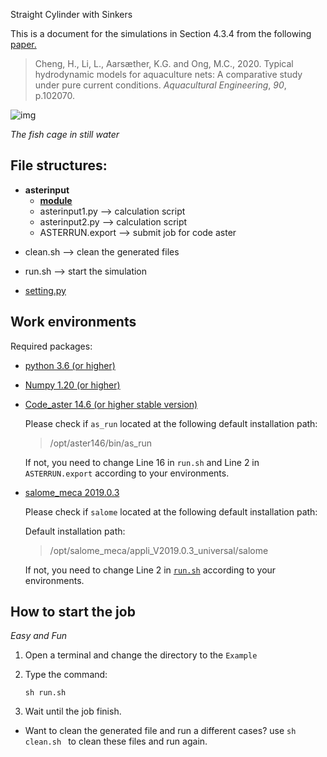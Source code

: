Straight Cylinder with Sinkers

This is a document for the simulations in Section 4.3.4 from the following [paper.](https://doi.org/10.1016/j.aquaeng.2020.102070)

> Cheng, H., Li, L., Aarsæther, K.G. and Ong, M.C., 2020. Typical hydrodynamic models for aquaculture nets: A comparative study under pure current conditions. *Aquacultural Engineering*, *90*, p.102070.



![img](https://ars.els-cdn.com/content/image/1-s2.0-S014486091930216X-gr20_lrg.jpg)

*The fish cage in still water*



## File structures:

- **asterinput**
  - [**module**](/Documents/module.md)
  - asterinput1.py  --> calculation script
  - asterinput2.py --> calculation script
  - ASTERRUN.export  -->  submit job for code aster

* clean.sh --> clean the generated files

* run.sh --> start the simulation

* [setting.py](Documents/setting.md)



## Work environments

Required packages:

* [python 3.6 (or higher)](https://www.python.org/)

* [Numpy 1.20 (or higher)](https://numpy.org/)

* [Code_aster 14.6 (or higher stable version)](https://www.code-aster.org/spip.php?article272)

  Please check if `as_run` located at the following default installation path:

  > /opt/aster146/bin/as_run

  If not, you need to change Line 16  in `run.sh` and  Line 2 in `ASTERRUN.export` according to your environments.

* [salome_meca 2019.0.3](https://www.code-aster.org/spip.php?article303)

  Please check if `salome` located at the following default installation path:

  Default installation path:

  > /opt/salome_meca/appli_V2019.0.3_universal/salome
  
  If not, you need to change Line 2  in  [`run.sh`](Example/run.sh) according to your environments.
## How to start the job

*Easy and Fun*

1. Open a terminal and change the directory to the `Example`

2. Type the command:

   ``` shell
   sh run.sh
   ```

3. Wait until the job finish.



* Want to clean the generated file and run a different cases? use `sh clean.sh ` to clean these files and run again. 

  



